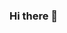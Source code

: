 <!-- ![Top Langs](https://github-readme-stats-cyan-ten-86.vercel.app//api/top-langs/?username=ohzw&langs_count=8) -->

### Hi there 👋
<!-- ![](https://github-readme-stats.vercel.app/api?username=ohzw&count_private=true&show_icons=true&bg_color=10,085078,85D8CE&title_color=85D8CE&text_color=85D8CE&icon_color=85D8CE) -->

<!--
**ohzw/ohzw** is a ✨ _special_ ✨ repository because its `README.md` (this file) appears on your GitHub profile.

Here are some ideas to get you started:

- 🔭 I’m currently working on ...
- 🌱 I’m currently learning ...
- 👯 I’m looking to collaborate on ...
- 🤔 I’m looking for help with ...
- 💬 Ask me about ...
- 📫 How to reach me: ...
- 😄 Pronouns: ...
- ⚡ Fun fact: ...
-->
